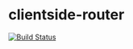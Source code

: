 # clientside-router
[![Build Status](https://travis-ci.org/emflores/clientside-router.svg)](https://travis-ci.org/emflores/clientside-router)
